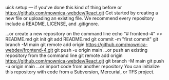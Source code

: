 uick setup — if you’ve done this kind of thing before
or	
https://github.com/mownica-webdev/React.git
Get started by creating a new file or uploading an existing file. We recommend every repository include a README, LICENSE, and .gitignore.

…or create a new repository on the command line
echo "# frontend-4" >> README.md
git init
git add README.md
git commit -m "first commit"
git branch -M main
git remote add origin https://github.com/mownica-webdev/frontend-4.git
git push -u origin main
…or push an existing repository from the command line
git remote add origin https://github.com/mownica-webdev/React.git
git branch -M main
git push -u origin main
…or import code from another repository
You can initialize this repository with code from a Subversion, Mercurial, or TFS project.
